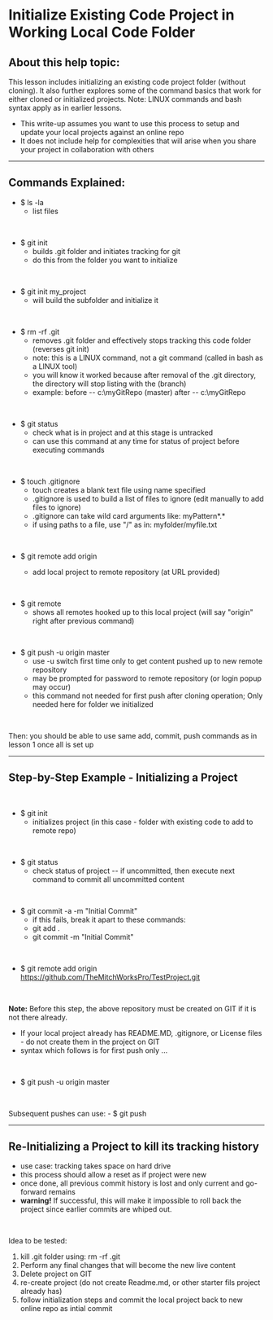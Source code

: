 # Initialize Existing Code Project in Working Local Code Folder

## About this help topic:  
This lesson includes initializing an existing code project folder (without cloning).
It also further explores some of the command basics that work for either cloned or initialized
projects.  Note:  LINUX commands and bash syntax apply as in earlier lessons.
<br/>

- This write-up assumes you want to use this process to setup and update your local projects against an online repo
- It does not include help for complexities that will arise when you share your project in collaboration with others

----
## Commands Explained:

- \$ ls -la
  - list files
<br/>

- \$ git init
  - builds .git folder and initiates tracking for git
  - do this from the folder you want to initialize
<br/>

- \$ git init my_project
  - will build the subfolder and initialize it
<br/>

- \$ rm -rf .git
  - removes .git folder and effectively stops tracking this code folder (reverses git init)
  - note:  this is a LINUX command, not a git command (called in bash as a LINUX tool)
  - you will know it worked because after removal of the .git directory, the directory will stop listing with the (branch) 
  - example:  before -- c:\myGitRepo (master)  after -- c:\myGitRepo 
<br/>
  
- \$ git status
  - check what is in project and at this stage is untracked
  - can use this command at any time for status of project before executing commands
<br/>

- \$ touch .gitignore
  - touch creates a blank text file using name specified
  - .gitignore is used to build a list of files to ignore (edit manually to add files to ignore)
  - .gitignore can take wild card arguments like:  myPattern*.*
  - if using paths to a file, use "/" as in:  myfolder/myfile.txt
<br/>
  
- \$ git remote add origin <url to remote project>
  - add local project to remote repository (at URL provided)
<br/>
  
- \$ git remote
  - shows all remotes hooked up to this local project (will say "origin" right after previous command)
<br/>

- \$ git push -u origin master
  - use -u switch first time only to get content pushed up to new remote repository
  - may be prompted for password to remote repository (or login popup may occur)
  - this command not needed for first push after cloning operation;  Only needed here for folder we initialized
<br/>
  
Then: you should be able to use same add, commit, push commands as in lesson 1 once all is set up

----

## Step-by-Step Example - Initializing a Project
<br/>

- \$ git init
  - initializes project (in this case - folder with existing code to add to remote repo)
<br/>
  
- \$ git status
  - check status of project -- if uncommitted, then execute next command to commit all uncommitted content
<br/>

- \$ git commit -a -m "Initial Commit"
  - if this fails, break it apart to these commands:
  - git add .
  - git commit -m "Initial Commit"
<br/>

- \$ git remote add origin https://github.com/TheMitchWorksPro/TestProject.git
<br/>

**Note:**  Before this step, the above repository must be created on GIT if it is not there already.
- If your local project already has README.MD, .gitignore, or License files - do not create them in the project on GIT
- syntax which follows is for first push only ...
<br/>

- \$ git push -u origin master
<br/>

Subsequent pushes can use:  - \$ git push

----
## Re-Initializing a Project to kill its tracking history
- use case:  tracking takes space on hard drive
- this process should allow a reset as if project were new
- once done, all previous commit history is lost and only current and go-forward remains
- **warning!** If successful, this will make it impossible to roll back the project since earlier commits are whiped out.
<br/>

Idea to be tested:
1. kill .git folder using:  rm -rf .git
2. Perform any final changes that will become the new live content
3. Delete project on GIT
4. re-create project (do not create Readme.md, or other starter fils project already has)
5. follow initialization steps and commit the local project back to new online repo as intial commit


  

